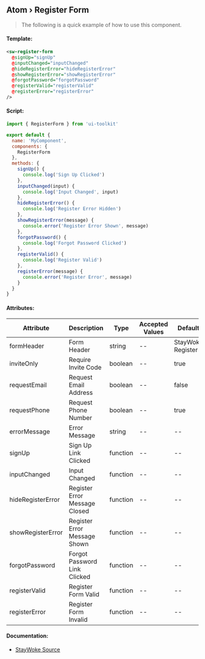 Atom › Register Form
---

> The following is a quick example of how to use this component.


#### Template:

```xml
<sw-register-form
  @signUp="signUp"
  @inputChanged="inputChanged"
  @hideRegisterError="hideRegisterError"
  @showRegisterError="showRegisterError"
  @forgotPassword="forgotPassword"
  @registerValid="registerValid"
  @registerError="registerError"
/>
```


#### Script:
```js
import { RegisterForm } from 'ui-toolkit'

export default {
  name: 'MyComponent',
  components: {
    RegisterForm
  },
  methods: {
    signUp() {
      console.log('Sign Up Clicked')
    },
    inputChanged(input) {
      console.log('Input Changed', input)
    },
    hideRegisterError() {
      console.log('Register Error Hidden')
    },
    showRegisterError(message) {
      console.error('Register Error Shown', message)
    },
    forgotPassword() {
      console.log('Forgot Password Clicked')
    },
    registerValid() {
      console.log('Register Valid')
    },
    registerError(message) {
      console.error('Register Error', message)
    }
  }
}
```


#### Attributes:

Attribute         | Description                    | Type     | Accepted Values | Default
------------------|--------------------------------|----------|-----------------|------------
formHeader        | Form Header                    | string   | --              | StayWoke Register
inviteOnly        | Require Invite Code            | boolean  | --              | true
requestEmail      | Request Email Address          | boolean  | --              | false
requestPhone      | Request Phone Number           | boolean  | --              | true
errorMessage      | Error Message                  | string   | --              | --
signUp            | Sign Up Link Clicked           | function | --              | --
inputChanged      | Input Changed                  | function | --              | --
hideRegisterError | Register Error Message Closed  | function | --              | --
showRegisterError | Register Error Message Shown   | function | --              | --
forgotPassword    | Forgot Password Link Clicked   | function | --              | --
registerValid     | Register Form Valid            | function | --              | --
registerError     | Register Form Invalid          | function | --              | --


#### Documentation:

* [StayWoke Source](https://github.com/staywoke/ui-toolkit/tree/master/src/components/templates/register-form)
